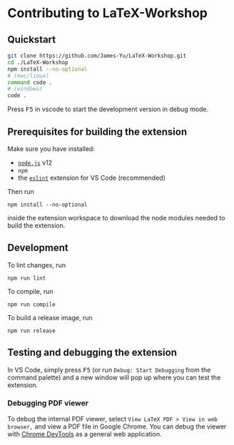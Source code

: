 # Contributing to LaTeX-Workshop

## Quickstart

```bash
git clone https://github.com/James-Yu/LaTeX-Workshop.git
cd ./LaTeX-Workshop
npm install --no-optional
# (mac/linux)
command code .
# (windows)
code .
```
Press <kbd>F5</kbd> in vscode to start the development version in debug mode.

## Prerequisites for building the extension

Make sure you have installed:

- [`node.js`](https://nodejs.org/) v12
- `npm`
- the [`eslint`](https://marketplace.visualstudio.com/items?itemName=dbaeumer.vscode-eslint) extension for VS Code (recommended)

Then run

    npm install --no-optional

inside the extension workspace to download the node modules needed to build the extension.

## Development

To lint changes, run

    npm run lint

To compile, run

    npm run compile

To build a release image, run

    npm run release

## Testing and debugging the extension

In VS Code, simply press <kbd>F5</kbd> (or run `Debug: Start Debugging` from the command palette) and a new window will pop up where you can test the extension.

### Debugging PDF viewer

To debug the internal PDF viewer, select `View LaTeX PDF > View in web browser,` and view a PDF file in Google Chrome. You can debug the viewer with [Chrome DevTools](https://developers.google.com/web/tools/chrome-devtools/) as a general web application.
